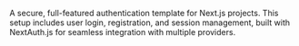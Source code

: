A secure, full-featured authentication template for Next.js projects. This setup includes user login, registration, and session management, built with NextAuth.js for seamless integration with multiple providers.